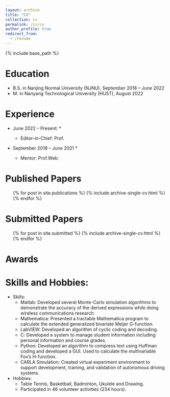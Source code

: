 ```yaml
---
layout: archive
title: "CV"
collection: cv
permalink: /cv/cv
author_profile: true
redirect_from:
  - /resume
---
```


{% include base_path %}

Education
======
* B.S. in Nanjing Normal University (NJNU), September 2018 – June 2022
* M. in Nanyang Technological University (HUST), August 2022

Experience
======
* June 2022 – Present:
  * 
  * Editor-in-Chief: Prof.

* September 2018 – June 2021
  * 
  * Mentor: Prof.Web: 


Published Papers
======
  <ul>{% for post in site.publications %}
    {% include archive-single-cv.html %}
  {% endfor %}</ul>

Submitted Papers
======
  <ul>{% for post in site.submitted %}
    {% include archive-single-cv.html %}
  {% endfor %}</ul>

Awards
======



Skills and Hobbies:
======
* Skills:
	* Matlab: Developed several Monte-Carlo simulation algorithms to demonstrate the accuracy of the derived expressions while doing wireless communications research.
	* Mathematica: Presented a tractable Mathematica program to calculate the extended generalized bivariate Meijer G-function.
	* LabVIEW: Developed an algorithm of cyclic coding and decoding.
	* C: Developed a system to manage student information including personal information and course grades.
	* Python: Developed an algorithm to compress text using Huffman coding and developed a GUI. Used to calculate the multivariable Fox’s H-function.
	* CARLA Simulation: Created virtual experiment environment to support development, training, and validation of autonomous driving systems.
* Hobbies:
	* Table Tennis, Basketball, Badminton, Ukulele and Drawing.
	* Participated in 46 volunteer activities (234 hours).

